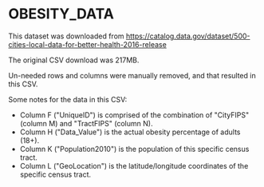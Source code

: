 # OBESITY_DATA

This dataset was downloaded from
https://catalog.data.gov/dataset/500-cities-local-data-for-better-health-2016-release

The original CSV download was 217MB.

Un-needed rows and columns were manually removed, and that resulted in this CSV.

Some notes for the data in this CSV:

- Column F ("UniqueID") is comprised of the combination of "CityFIPS" (column M) and "TractFIPS" (column N).
- Column H ("Data_Value") is the actual obesity percentage of adults (18+).
- Column K ("Population2010") is the population of this specific census tract.
- Column L ("GeoLocation") is the latitude/longitude coordinates of the specific census tract.

